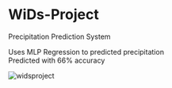 # WiDs-Project
Precipitation Prediction System

Uses MLP Regression to predicted precipitation</br>
Predicted with 66% accuracy

![widsproject](https://user-images.githubusercontent.com/120187422/213738218-e0015ddb-99d6-49f7-990e-f0964d49daae.png)

